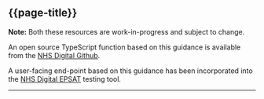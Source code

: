 ## {{page-title}}

<div class="nhsd-a-box nhsd-a-box--bg-light-blue nhsd-!t-margin-bottom-6 nhsd-t-body">
    <strong>Note:</strong> Both these resources are work-in-progress and subject to change.
</div>

An open source TypeScript function based on this guidance is available from the [NHS Digital Github](https://github.com/NHSDigital/electronic-prescription-service-api/blob/master/coordinator/src/services/translation/request/dosage.ts).

A user-facing end-point based on this guidance has been incorporated into the [NHS Digital EPSAT](https://internal-dev-sandbox.api.service.nhs.uk/eps-api-tool/) testing tool.

---
